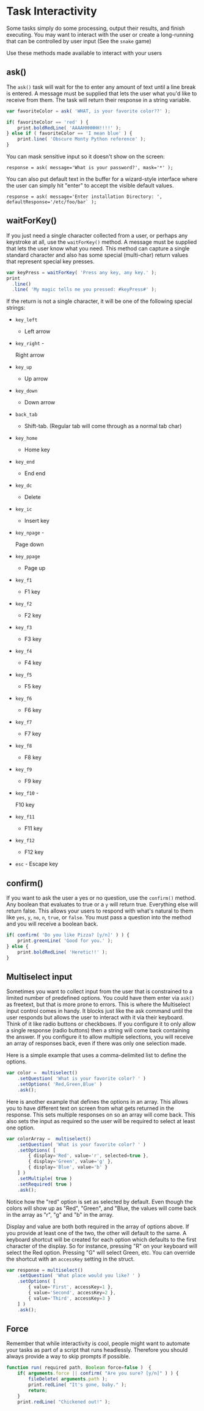 # Task Interactivity

Some tasks simply do some processing, output their results, and finish executing. You may want to interact with the user or create a long-running that can be controlled by user input \(See the `snake` game\)

Use these methods made available to interact with your users

## ask\(\)

The `ask()` task will wait for the to enter any amount of text until a line break is entered. A message must be supplied that lets the user what you'd like to receive from them. The task will return their response in a string variable.

```javascript
var favoriteColor = ask( 'WHAT, is your favorite color??' );

if( favoriteColor == 'red' ) {
    print.boldRedLine( 'AAAAHHHHHH!!!!' );
} else if ( favoriteColor == 'I mean blue' ) {
    print.line( 'Obscure Monty Python reference' );
}
```

You can mask sensitive input so it doesn't show on the screen:

```text
response = ask( message='What is your password?', mask='*' );
```

You can also put default text in the buffer for a wizard-style interface where the user can simply hit "enter" to accept the visible default values.

```text
response = ask( message='Enter installation Directory: ', defaultResponse='/etc/foo/bar` );
```

## waitForKey\(\)

If you just need a single character collected from a user, or perhaps any keystroke at all, use the `waitForKey()` method. A message must be supplied that lets the user know what you need. This method can capture a single standard character and also has some special \(multi-char\) return values that represent special key presses.

```javascript
var keyPress = waitForKey( 'Press any key, any key.' );
print
  .line()
  .line( 'My magic tells me you pressed: #keyPress#' );
```

If the return is not a single character, it will be one of the following special strings:

* `key_left`
  * Left arrow
* `key_right` -

   Right arrow

* `key_up`
  * Up arrow
* `key_down`
  * Down arrow
* `back_tab`
  * Shift-tab.  \(Regular tab will come through as a normal tab char\)
* `key_home`
  * Home key
* `key_end`
  * End end
* `key_dc`
  * Delete
* `key_ic`
  * Insert key
* `key_npage` -

   Page down

* `key_ppage`
  * Page up
* `key_f1`
  * F1 key
* `key_f2`
  * F2 key
* `key_f3`
  * F3 key
* `key_f4`
  * F4 key
* `key_f5`
  * F5 key
* `key_f6`
  * F6 key
* `key_f7`
  * F7 key
* `key_f8`
  * F8 key
* `key_f9`
  * F9 key
* `key_f10` -

   F10 key

* `key_f11`
  * F11 key
* `key_f12`
  * F12 key
* `esc` - Escape key

## confirm\(\)

If you want to ask the user a yes or no question, use the `confirm()` method. Any boolean that evaluates to true or a `y` will return true. Everything else will return false. This allows your users to respond with what's natural to them like `yes`, `y`, `no`, `n`, `true`, or `false`. You must pass a question into the method and you will receive a boolean back.

```javascript
if( confirm( 'Do you like Pizza? [y/n]' ) ) {
    print.greenLine( 'Good for you.' );
} else {
    print.boldRedLine( 'Heretic!!' );
}
```

## Multiselect input

Sometimes you want to collect input from the user that is constrained to a limited number of predefined options. You could have them enter via `ask()` as freetext, but that is more prone to errors. This is where the Multiselect input control comes in handy. It blocks just like the ask command until the user responds but allows the user to interact with it via their keyboard. Think of it like radio buttons or checkboxes. If you configure it to only allow a single response \(radio buttons\) then a string will come back containing the answer. If you configure it to allow multiple selections, you will receive an array of responses back, even if there was only one selection made.

Here is a simple example that uses a comma-delimited list to define the options.

```javascript
var color =  multiselect()
    .setQuestion( 'What is your favorite color? ' )
    .setOptions( 'Red,Green,Blue' )
    .ask();
```

Here is another example that defines the options in an array. This allows you to have different text on screen from what gets returned in the response. This sets multiple responses on so an array will come back. This also sets the input as required so the user will be required to select at least one option.

```javascript
var colorArray =  multiselect()
    .setQuestion( 'What is your favorite color? ' )
    .setOptions( [
        { display='Red', value='r', selected=true },
        { display='Green', value='g' },
        { display='Blue', value='b' }
    ] )
    .setMultiple( true )
    .setRequired( true )
    .ask();
```

Notice how the "red" option is set as selected by default. Even though the colors will show up as "Red", "Green", and "Blue, the values will come back in the array as "r", "g" and "b" in the array.

Display and value are both both required in the array of options above. If you provide at least one of the two, the other will default to the same. A keyboard shortcut will be created for each option which defaults to the first character of the display. So for instance, pressing "R" on your keyboard will select the Red option. Pressing "G" will select Green, etc. You can override the shortcut with an `accessKey` setting in the struct.

```javascript
var response = multiselect()
    .setQuestion( 'What place would you like? ' )
    .setOptions( [
        { value='First', accessKey=1 },
        { value='Second', accessKey=2 },
        { value='Third', accessKey=3 }
    ] )
    .ask();
```

## Force

Remember that while interactivity is cool, people might want to automate your tasks as part of a script that runs headlessly. Therefore you should always provide a way to skip prompts if possible.

```javascript
function run( required path, Boolean force=false )  {
    if( arguments.force || confirm( "Are you sure? [y/n]" ) ) {
        fileDelete( arguments.path );
        print.redLine( "It's gone, baby." );
        return;
    }
    print.redLine( "Chickened out!" );
```

